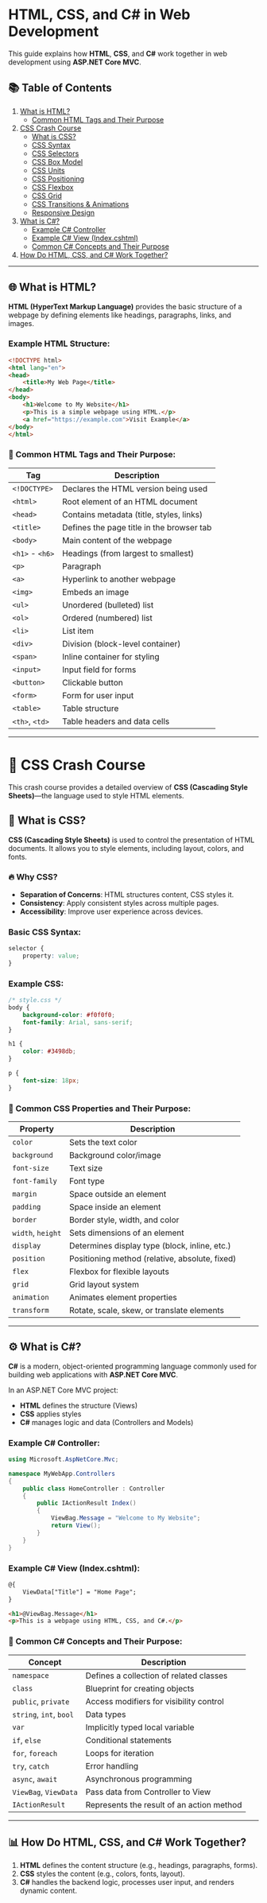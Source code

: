 # HTML, CSS, and C# in Web Development

This guide explains how **HTML**, **CSS**, and **C#** work together in web development using **ASP.NET Core MVC**.

## 📚 Table of Contents
1. [What is HTML?](#-what-is-html)
   - [Common HTML Tags and Their Purpose](#-common-html-tags-and-their-purpose)
2. [CSS Crash Course](#-css-crash-course)
   - [What is CSS?](#-what-is-css)
   - [CSS Syntax](#-css-syntax)
   - [CSS Selectors](#-css-selectors)
   - [CSS Box Model](#-css-box-model)
   - [CSS Units](#-css-units)
   - [CSS Positioning](#-css-positioning)
   - [CSS Flexbox](#-css-flexbox)
   - [CSS Grid](#-css-grid)
   - [CSS Transitions & Animations](#-css-transitions--animations)
   - [Responsive Design](#-responsive-design)
3. [What is C#?](#-what-is-c)
   - [Example C# Controller](#-example-c-controller)
   - [Example C# View (Index.cshtml)](#-example-c-view-indexcshtml)
   - [Common C# Concepts and Their Purpose](#-common-c-concepts-and-their-purpose)
4. [How Do HTML, CSS, and C# Work Together?](#-how-do-html-css-and-c-work-together)

---

## 🌐 What is HTML?

**HTML (HyperText Markup Language)** provides the basic structure of a webpage by defining elements like headings, paragraphs, links, and images.

### Example HTML Structure:

```html
<!DOCTYPE html>
<html lang="en">
<head>
    <title>My Web Page</title>
</head>
<body>
    <h1>Welcome to My Website</h1>
    <p>This is a simple webpage using HTML.</p>
    <a href="https://example.com">Visit Example</a>
</body>
</html>
```

### 📄 Common HTML Tags and Their Purpose:

| Tag            | Description                              |
|----------------|------------------------------------------|
| `<!DOCTYPE>`   | Declares the HTML version being used     |
| `<html>`       | Root element of an HTML document         |
| `<head>`       | Contains metadata (title, styles, links) |
| `<title>`      | Defines the page title in the browser tab|
| `<body>`       | Main content of the webpage              |
| `<h1>` - `<h6>`| Headings (from largest to smallest)      |
| `<p>`          | Paragraph                               |
| `<a>`          | Hyperlink to another webpage             |
| `<img>`        | Embeds an image                         |
| `<ul>`         | Unordered (bulleted) list               |
| `<ol>`         | Ordered (numbered) list                 |
| `<li>`         | List item                               |
| `<div>`        | Division (block-level container)        |
| `<span>`       | Inline container for styling            |
| `<input>`      | Input field for forms                   |
| `<button>`     | Clickable button                        |
| `<form>`       | Form for user input                     |
| `<table>`      | Table structure                         |
| `<th>`, `<td>` | Table headers and data cells            |

---

# 🎨 CSS Crash Course

This crash course provides a detailed overview of **CSS (Cascading Style Sheets)**—the language used to style HTML elements.

## 📖 What is CSS?

**CSS (Cascading Style Sheets)** is used to control the presentation of HTML documents. It allows you to style elements, including layout, colors, and fonts.

### 🔥 Why CSS?

- **Separation of Concerns**: HTML structures content, CSS styles it.
- **Consistency**: Apply consistent styles across multiple pages.
- **Accessibility**: Improve user experience across devices.

### Basic CSS Syntax:

```css
selector {
    property: value;
}
```

### Example CSS:

```css
/* style.css */
body {
    background-color: #f0f0f0;
    font-family: Arial, sans-serif;
}

h1 {
    color: #3498db;
}

p {
    font-size: 18px;
}
```

### 🎨 Common CSS Properties and Their Purpose:

| Property         | Description                                   |
|------------------|-----------------------------------------------|
| `color`          | Sets the text color                           |
| `background`     | Background color/image                        |
| `font-size`      | Text size                                    |
| `font-family`    | Font type                                    |
| `margin`         | Space outside an element                     |
| `padding`        | Space inside an element                      |
| `border`         | Border style, width, and color               |
| `width`, `height`| Sets dimensions of an element                |
| `display`        | Determines display type (block, inline, etc.)|
| `position`       | Positioning method (relative, absolute, fixed)|
| `flex`           | Flexbox for flexible layouts                  |
| `grid`           | Grid layout system                           |
| `animation`      | Animates element properties                  |
| `transform`      | Rotate, scale, skew, or translate elements   |

---

## ⚙️ What is C#?

**C#** is a modern, object-oriented programming language commonly used for building web applications with **ASP.NET Core MVC**.

In an ASP.NET Core MVC project:
- **HTML** defines the structure (Views)
- **CSS** applies styles
- **C#** manages logic and data (Controllers and Models)

### Example C# Controller:

```csharp
using Microsoft.AspNetCore.Mvc;

namespace MyWebApp.Controllers
{
    public class HomeController : Controller
    {
        public IActionResult Index()
        {
            ViewBag.Message = "Welcome to My Website";
            return View();
        }
    }
}
```

### Example C# View (Index.cshtml):

```html
@{
    ViewData["Title"] = "Home Page";
}

<h1>@ViewBag.Message</h1>
<p>This is a webpage using HTML, CSS, and C#.</p>
```

### 🧰 Common C# Concepts and Their Purpose:

| Concept          | Description                                   |
|------------------|-----------------------------------------------|
| `namespace`      | Defines a collection of related classes       |
| `class`          | Blueprint for creating objects                |
| `public`, `private` | Access modifiers for visibility control    |
| `string`, `int`, `bool` | Data types                            |
| `var`            | Implicitly typed local variable               |
| `if`, `else`     | Conditional statements                        |
| `for`, `foreach` | Loops for iteration                          |
| `try`, `catch`   | Error handling                               |
| `async`, `await` | Asynchronous programming                      |
| `ViewBag`, `ViewData` | Pass data from Controller to View        |
| `IActionResult`  | Represents the result of an action method     |

---

## 📊 How Do HTML, CSS, and C# Work Together?

1. **HTML** defines the content structure (e.g., headings, paragraphs, forms).
2. **CSS** styles the content (e.g., colors, fonts, layout).
3. **C#** handles the backend logic, processes user input, and renders dynamic content.

